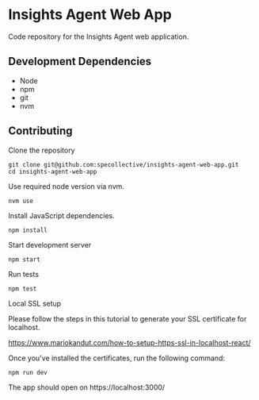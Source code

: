 # Insights Agent Web App

Code repository for the Insights Agent web application.

## Development Dependencies
- Node
- npm
- git
- nvm

## Contributing

Clone the repository

```
git clone git@github.com:specollective/insights-agent-web-app.git
cd insights-agent-web-app
```

Use required node version via nvm.

```
nvm use
```

Install JavaScript dependencies.

```
npm install
```

Start development server

```
npm start
```

Run tests

```
npm test
```

Local SSL setup

Please follow the steps in this tutorial to generate your SSL certificate for localhost.

https://www.mariokandut.com/how-to-setup-https-ssl-in-localhost-react/

Once you've installed the certificates, run the following command:

```
npm run dev
```

The app should open on https://localhost:3000/
